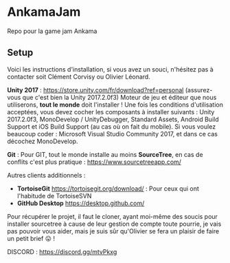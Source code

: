 # AnkamaJam
Repo pour la game jam Ankama

## Setup
Voici les instructions d'installation, si vous avez un souci, n'hésitez pas à contacter soit Clément Corvisy ou Olivier Léonard.

**Unity 2017** : https://store.unity.com/fr/download?ref=personal (assurez-vous que c'est bien la Unity 2017.2.0f3)
Moteur de jeu et éditeur que nous utiliserons, **tout le monde** doit l'installer ! Une fois les conditions d'utilisation acceptées, vous devez cocher les composants à installer suivants : Unity 2017.2.0f3, MonoDevelop / UnityDebugger, Standard Assets, Android Build Support et iOS Build Support (au cas où on fait du mobile). Si vous voulez beaucoup coder : Microsoft Visual Studio Community 2017, et dans ce cas décochez MonoDevelop.

**Git** : Pour GIT, tout le monde installe au moins **SourceTree**, en cas de conflits c'est plus pratique : https://www.sourcetreeapp.com/

Autres clients additionnels : 
- **TortoiseGit** https://tortoisegit.org/download/ : Pour ceux qui ont l'habitude de TortoiseSVN
- **GitHub Desktop** https://desktop.github.com/

Pour récupérer le projet, il faut le cloner, ayant moi-même des soucis pour installer sourcetree à cause de leur gestion de compte toute pourrie, je vais pas pouvoir vous aider, mais je suis sûr qu'Olivier se fera un plaisir de faire un petit brief :stuck_out_tongue: !

DISCORD : https://discord.gg/mtvPkxg
